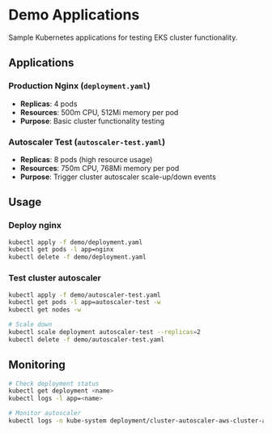 # Demo Applications

Sample Kubernetes applications for testing EKS cluster functionality.

## Applications

### Production Nginx (`deployment.yaml`)
- **Replicas**: 4 pods
- **Resources**: 500m CPU, 512Mi memory per pod
- **Purpose**: Basic cluster functionality testing

### Autoscaler Test (`autoscaler-test.yaml`)
- **Replicas**: 8 pods (high resource usage)
- **Resources**: 750m CPU, 768Mi memory per pod
- **Purpose**: Trigger cluster autoscaler scale-up/down events

## Usage

### Deploy nginx
```bash
kubectl apply -f demo/deployment.yaml
kubectl get pods -l app=nginx
kubectl delete -f demo/deployment.yaml
```

### Test cluster autoscaler
```bash
kubectl apply -f demo/autoscaler-test.yaml
kubectl get pods -l app=autoscaler-test -w
kubectl get nodes -w

# Scale down
kubectl scale deployment autoscaler-test --replicas=2
kubectl delete -f demo/autoscaler-test.yaml
```

## Monitoring

```bash
# Check deployment status
kubectl get deployment <name>
kubectl logs -l app=<name>

# Monitor autoscaler
kubectl logs -n kube-system deployment/cluster-autoscaler-aws-cluster-autoscaler -f
```
